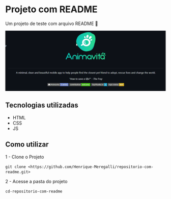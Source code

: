 # Projeto com README
Um projeto de teste com arquivo README 🚀

[<img src="./projeto-README.gif" ast="gif de exemplo do projeto README">](https://github.com/animavita/animavita/blob/v2/README.md)

## Tecnologias utilizadas
- HTML
- CSS
- JS

## Como utilizar

1 - Clone o Projeto
```
git clone <https://github.com/Henrique-Meregalli/repositorio-com-readme.git>
```
2 - Acesse a pasta do projeto
```
cd-repositorio-com-readme
```